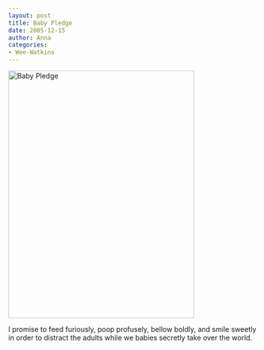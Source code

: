 ```yaml
---
layout: post
title: Baby Pledge
date: 2005-12-15
author: Anna
categories:
- Wee-Watkins
---
```


<div class="figure">
<a href="http://newburyportion.com/gallery/show/recent/photo/73850151"><img class="photo" src="http://static.flickr.com/34/73850151_eb5770c781.jpg" width="375" height="500" alt="Baby Pledge" border="0" /></a>
</div>

I promise to feed furiously, poop profusely, bellow boldly, and smile sweetly in order to distract the adults while we babies secretly take over the world. 